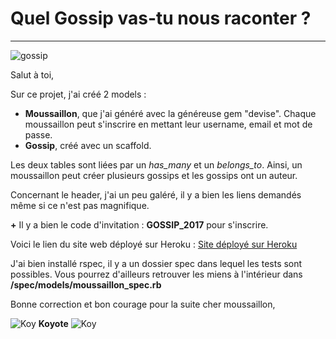 # Quel Gossip vas-tu nous raconter ? 

----------------------------------------

![gossip](https://cdn0.tnwcdn.com/wp-content/blogs.dir/1/files/2015/04/gossip.jpg)

Salut à toi, 

Sur ce projet, j'ai créé 2 models :
- **Moussaillon**, que j'ai généré avec la généreuse gem "devise". Chaque moussaillon peut s'inscrire en mettant leur username, email et mot de passe. 
- **Gossip**, créé avec un scaffold. 

Les deux tables sont liées par un *has_many* et un *belongs_to*. Ainsi, un moussaillon peut créer plusieurs gossips et les gossips ont un auteur. 

Concernant le header, j'ai un peu galéré, il y a bien les liens demandés même si ce n'est pas magnifique. 

**+** Il y a bien le code d'invitation : **GOSSIP_2017** pour s'inscrire. 

Voici le lien du site web déployé sur Heroku : [Site déployé sur Heroku](https://appthp.herokuapp.com)

J'ai bien installé rspec, il y a un dossier spec dans lequel les tests sont possibles. Vous pourrez d'ailleurs retrouver les miens à l'intérieur dans **/spec/models/moussaillon_spec.rb**


Bonne correction et bon courage pour la suite cher moussaillon, 


![Koy](https://image.noelshack.com/fichiers/2018/05/4/1517512365-koyote.png)
 **Koyote** ![Koy](https://image.noelshack.com/fichiers/2018/05/4/1517512365-koyote.png)
